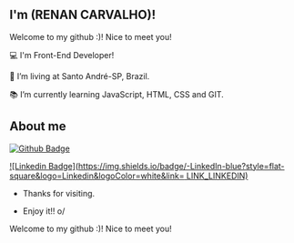 
## I'm (RENAN CARVALHO)!

Welcome to my github :)! Nice to meet you! 
 
:computer: I'm Front-End Developer!

:house_with_garden: I’m living at Santo André-SP, Brazil.

:books: I’m currently learning JavaScript, HTML, CSS and GIT.


## About me

[![Github Badge](https://img.shields.io/badge/-Github-000?style=flat-square&logo=Github&logoColor=white&link=LINK_GIT)](LINK_GIT)

[![Linkedin Badge](https://img.shields.io/badge/-LinkedIn-blue?style=flat-square&logo=Linkedin&logoColor=white&link= LINK_LINKEDIN)]( LINK_LINKEDIN)



- Thanks for visiting.

- Enjoy it!! o/

<!---
renancsilva94/renancsilva94 is a ✨ special ✨ repository because its `README.md` (this file) appears on your GitHub profile.
You can click the Preview link to take a look at your changes.
--->
Welcome to my github :)! Nice to meet you! 
